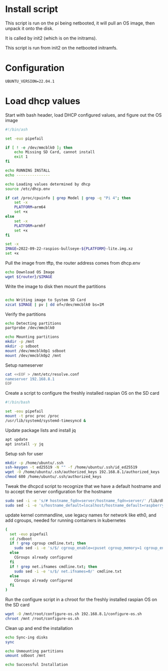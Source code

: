 # Install script

This script is run on the pi being netbooted, it will pull an OS image, then unpack it onto the disk.

It is called by init2 (which is on the initrams).

This script is run from init2 on the netbooted initramfs.


# Configuration

```env
UBUNTU_VERSION=22.04.1
```

# Load dhcp values

Start with bash header, load DHCP configured values, and figure out the OS image
```r-create-file:install.sh
#!/bin/ash

set -euo pipefail

if [ ! -e /dev/mmcblk0 ]; then
	echo Missing SD Card, cannot install
	exit 1
fi

echo RUNNING INSTALL
echo ---------------

echo Loading values determined by dhcp
source /etc/dhcp.env

if cat /proc/cpuinfo | grep Model | grep -q "Pi 4"; then
	set -x
	PLATFORM=arm64
	set +x
else
	set -x
	PLATFORM=armhf
	set +x
fi

set -x
IMAGE=2022-09-22-raspios-bullseye-${PLATFORM}-lite.img.xz
set +x
```

Pull the image from tftp, the router address comes from dhcp.env
```append-file:install.sh
echo Download OS Image
wget ${router}/$IMAGE
```

Write the image to disk then mount the partitions
```append-file:install.sh

echo Writing image to System SD Card
xzcat $IMAGE | pv | dd of=/dev/mmcblk0 bs=1M
```

Verify the partitions
```append-file:install.sh
echo Detecting partitions
partprobe /dev/mmcblk0

echo Mounting partitions
mkdir -p /mnt
mkdir -p sdboot
mount /dev/mmcblk0p1 sdboot
mount /dev/mmcblk0p2 /mnt
```

Setup nameserver
```append-file:install.sh
cat <<EOF > /mnt/etc/resolve.conf
nameserver 192.168.8.1
EOF
```

Create a script to configure the freshly installed raspian OS on the SD card
```create-file:configure-os.sh
#!/bin/bash

set -eou pipefail
mount -t proc proc /proc
/usr/lib/systemd/systemd-timesyncd &
```

Update package lists and install jq
```append-file:configure-os.sh
apt update
apt install -y jq
```

Setup ssh for user
```append-file:configure-os.sh
mkdir -p /home/ubuntu/.ssh
ssh-keygen -t ed25519 -N "" -f /home/ubuntu/.ssh/id_ed25519
wget -O /home/ubuntu/.ssh/authorized_keys 192.168.8.1/authorized_keys
chmod 600 /home/ubuntu/.ssh/authorized_keys
```

Tweak the dhcpcd script to recognize that we have a default hostname and to accept the server configuration for the hostname
```append-file:configure-os.sh
sudo sed -i -e 's/# hostname_fqdn=server/hostname_fqdn=server/' /lib/dhcpcd/dhcpcd-hooks/30-hostname
sudo sed -i -e 's/hostname_default=localhost/hostname_default=raspberrypi/' /lib/dhcpcd/dhcpcd-hooks/30-hostname
```

update kernel commandline, use legacy names for network like eth0, and add cgroups, needed for running containers in kubernetes
```append-file:install.sh
(
  set -euo pipefail
  cd /sdboot
  if ! grep cgroup cmdline.txt; then
	sudo sed -i -e 's/$/ cgroup_enable=cpuset cgroup_memory=1 cgroup_enable=memory/' cmdline.txt
  else
	CGroups already configured
  fi
  if ! grep net.ifnames cmdline.txt; then
	sudo sed -i -e 's/$/ net.ifnames=0/' cmdline.txt
  else
	CGroups already configured
  fi
)
```

Run the configure script in a chroot for the freshly installed raspian OS on the SD card
```append-file:install.sh
wget -O /mnt/root/configure-os.sh 192.168.8.1/configure-os.sh
chroot /mnt /root/configure-os.sh
```

Clean up and end the installation
```append-file:install.sh
echo Sync-ing disks
sync

echo Unmounting partitions
umount sdboot /mnt

echo Successful Installation
```

